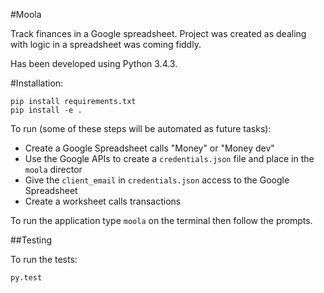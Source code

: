 #Moola

Track finances in a Google spreadsheet. Project was created as dealing with logic in a spreadsheet was coming fiddly.

Has been developed using Python 3.4.3.

#Installation:
```
pip install requirements.txt
pip install -e .
```
To run (some of these steps will be automated as future tasks):
 - Create a Google Spreadsheet calls "Money" or "Money dev"
 - Use the Google APIs to create a `credentials.json` file and place in the `moola` director
 - Give the `client_email` in `credentials.json` access to the Google Spreadsheet
 - Create a worksheet calls transactions

To run the application type `moola` on the terminal then follow the prompts.

##Testing

To run the tests:
```
py.test
```
